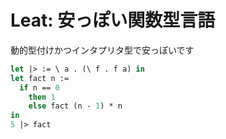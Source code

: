 # Leat: 安っぽい関数型言語

動的型付けかつインタプリタ型で安っぽいです

```ocaml
let |> := \ a . (\ f . f a) in
let fact n :=
  if n == 0
    then 1
    else fact (n - 1) * n
in
5 |> fact
```
